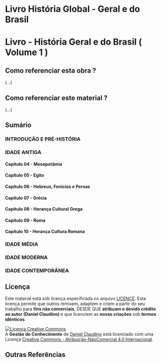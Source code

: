 # Livro História Global - Geral e do Brasil

# Livro - História Geral e do Brasil ( Volume 1 )

## Como referenciar esta obra ?

(...)

## Como referenciar este material ?

(...)

## Sumário

### INTRODUÇÃO E PRÉ-HISTÓRIA

### IDADE ANTIGA

#### Capítulo 04 - Mesopotâmia
#### Capítulo 05 - Egito
#### Capítulo 06 - Hebreus, Fenícios e Persas
#### Capítulo 07 - Grécia
#### Capítulo 08 - Herança Cultural Grega
#### Capítulo 09 - Roma
#### Capítulo 10 -  Herança Cultura Romana

### IDADE MÉDIA

### IDADE MODERNA

### IDADE CONTEMPORÂNEA


## Licença

Este material está sob licença especificada no arquivo [LICENCE](../LICENSE). Esta licença permite que outros remixem, adaptem e criem a partir do seu trabalho para **fins não comerciais**, DESDE QUE **atribuam o devido crédito ao autor (Daniel Claudino)** e que licenciem as **novas criações** sob **termos idênticos**.

<a rel="license" href="http://creativecommons.org/licenses/by-nc/4.0/"><img alt="Licença Creative Commons" style="border-width:0" src="https://i.creativecommons.org/l/by-nc/4.0/88x31.png" /></a><br /><span xmlns:dct="http://purl.org/dc/terms/" href="http://purl.org/dc/dcmitype/Text" property="dct:title" rel="dct:type">A <b>Gestão do Conhecimento</b></span> de <a xmlns:cc="http://creativecommons.org/ns#" href="https://github.com/dnlclaudino/gestao-do-conhecimento" property="cc:attributionName" rel="cc:attributionURL">Daniel Claudino</a> está licenciado com uma Licença <a rel="license" href="http://creativecommons.org/licenses/by-nc/4.0/">Creative Commons - Atribuição-NãoComercial 4.0 Internacional</a>.

## Outras Referências
